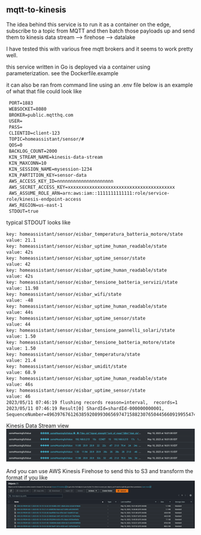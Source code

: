 ## mqtt-to-kinesis
 
The idea behind  this service is to run it as a container on the edge, subscribe to a topic from MQTT and then batch those payloads up and send them to kinesis data stream --> firehose --> datalake

I have tested this with various free mqtt brokers and it seems to work pretty well.

this service written in Go is deployed via a container using parameterization.
see the Dockerfile.example
  
it can also be ran from command line using an .env file
below is an example of what that file could look like
```console
 PORT=1883
 WEBSOCKET=8080
 BROKER=public.mqtthq.com
 USER=
 PASS=
 CLIENTID=client-123
 TOPIC=homeassistant/sensor/#
 QOS=0
 BACKLOG_COUNT=2000
 KIN_STREAM_NAME=kinesis-data-stream
 KIN_MAXCONN=10
 KIN_SESSION_NAME=mysession-1234
 KIN_PARTITION_KEY=sensor-data
 AWS_ACCESS_KEY_ID=nnnnnnnnnnnnnnnnnnnnn
 AWS_SECRET_ACCESS_KEY=xxxxxxxxxxxxxxxxxxxxxxxxxxxxxxxxxxxxxxxx
 AWS_ASSUME_ROLE_ARN=arn:aws:iam::1111111111111:role/service-role/kinesis-endpoint-access
 AWS_REGION=us-east-1
 STDOUT=true
```

typical STDOUT looks like

```console
key: homeassistant/sensor/eisbar_temperatura_batteria_motore/state
value: 21.1
key: homeassistant/sensor/eisbar_uptime_human_readable/state
value: 42s
key: homeassistant/sensor/eisbar_uptime_sensor/state
value: 42
key: homeassistant/sensor/eisbar_uptime_human_readable/state
value: 42s
key: homeassistant/sensor/eisbar_tensione_batteria_servizi/state
value: 11.98
key: homeassistant/sensor/eisbar_wifi/state
value: -48
key: homeassistant/sensor/eisbar_uptime_human_readable/state
value: 44s
key: homeassistant/sensor/eisbar_uptime_sensor/state
value: 44
key: homeassistant/sensor/eisbar_tensione_pannelli_solari/state
value: 1.50
key: homeassistant/sensor/eisbar_tensione_batteria_motore/state
value: 1.50
key: homeassistant/sensor/eisbar_temperatura/state
value: 21.4
key: homeassistant/sensor/eisbar_umidit/state
value: 68.9
key: homeassistant/sensor/eisbar_uptime_human_readable/state
value: 46s
key: homeassistant/sensor/eisbar_uptime_sensor/state
value: 46
2023/05/11 07:46:19 flushing records reason=interval,  records=1
2023/05/11 07:46:19 Result[0] ShardId=shardId-000000000001,  SequenceNumber=49639767612638592089930656974715882307650445660919955474
```

Kinesis Data Stream view
![Kinesis Data Steam Data Viewer](Kinesis-Data.png)

And you can use AWS Kinesis Firehose to send this to S3 and transform the format if you like
![S3](s3.png)